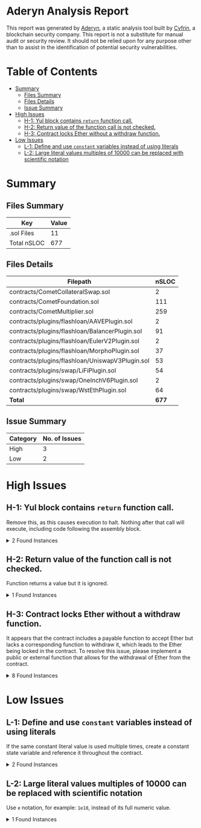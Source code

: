 # Aderyn Analysis Report

This report was generated by [Aderyn](https://github.com/Cyfrin/aderyn), a static analysis tool built by [Cyfrin](https://cyfrin.io), a blockchain security company. This report is not a substitute for manual audit or security review. It should not be relied upon for any purpose other than to assist in the identification of potential security vulnerabilities.

# Table of Contents

- [Summary](#summary)
  - [Files Summary](#files-summary)
  - [Files Details](#files-details)
  - [Issue Summary](#issue-summary)
- [High Issues](#high-issues)
  - [H-1: Yul block contains `return` function call.](#h-1-yul-block-contains-return-function-call)
  - [H-2: Return value of the function call is not checked.](#h-2-return-value-of-the-function-call-is-not-checked)
  - [H-3: Contract locks Ether without a withdraw function.](#h-3-contract-locks-ether-without-a-withdraw-function)
- [Low Issues](#low-issues)
  - [L-1: Define and use `constant` variables instead of using literals](#l-1-define-and-use-constant-variables-instead-of-using-literals)
  - [L-2: Large literal values multiples of 10000 can be replaced with scientific notation](#l-2-large-literal-values-multiples-of-10000-can-be-replaced-with-scientific-notation)

# Summary

## Files Summary

| Key         | Value |
| ----------- | ----- |
| .sol Files  | 11    |
| Total nSLOC | 677   |

## Files Details

| Filepath                                        | nSLOC   |
| ----------------------------------------------- | ------- |
| contracts/CometCollateralSwap.sol               | 2       |
| contracts/CometFoundation.sol                   | 111     |
| contracts/CometMultiplier.sol                   | 259     |
| contracts/plugins/flashloan/AAVEPlugin.sol      | 2       |
| contracts/plugins/flashloan/BalancerPlugin.sol  | 91      |
| contracts/plugins/flashloan/EulerV2Plugin.sol   | 2       |
| contracts/plugins/flashloan/MorphoPlugin.sol    | 37      |
| contracts/plugins/flashloan/UniswapV3Plugin.sol | 53      |
| contracts/plugins/swap/LiFiPlugin.sol           | 54      |
| contracts/plugins/swap/OneInchV6Plugin.sol      | 2       |
| contracts/plugins/swap/WstEthPlugin.sol         | 64      |
| **Total**                                       | **677** |

## Issue Summary

| Category | No. of Issues |
| -------- | ------------- |
| High     | 3             |
| Low      | 2             |

# High Issues

## H-1: Yul block contains `return` function call.

Remove this, as this causes execution to halt. Nothing after that call will execute, including code following the assembly block.

<details><summary>2 Found Instances</summary>

- Found in contracts/CometCollateralSwap.sol [Line: 124](contracts/CometCollateralSwap.sol#L124)

  ```solidity
              return(0x00, 0x20)
  ```

- Found in contracts/CometMultiplier.sol [Line: 71](contracts/CometMultiplier.sol#L71)

  ```solidity
              return(0x00, 0x20)
  ```

</details>

## H-2: Return value of the function call is not checked.

Function returns a value but it is ignored.

<details><summary>1 Found Instances</summary>

- Found in contracts/CometCollateralSwap.sol [Line: 114](contracts/CometCollateralSwap.sol#L114)

  ```solidity
          _swap(swapPlugin, fromAsset, data.asset, fromAmount, repayAmount, data.swapData);
  ```

</details>

## H-3: Contract locks Ether without a withdraw function.

It appears that the contract includes a payable function to accept Ether but lacks a corresponding function to withdraw it, which leads to the Ether being locked in the contract. To resolve this issue, please implement a public or external function that allows for the withdrawal of Ether from the contract.

<details><summary>8 Found Instances</summary>

- Found in contracts/CometCollateralSwap.sol [Line: 56](contracts/CometCollateralSwap.sol#L56)

  ```solidity
  contract CometCollateralSwap is CometFoundation, ICometCollateralSwap {
  ```

- Found in contracts/CometFoundation.sol [Line: 19](contracts/CometFoundation.sol#L19)

  ```solidity
  contract CometFoundation is ICometFoundation {
  ```

- Found in contracts/CometMultiplier.sol [Line: 26](contracts/CometMultiplier.sol#L26)

  ```solidity
  contract CometMultiplier is CometFoundation, ReentrancyGuard, ICometMultiplier {
  ```

- Found in contracts/plugins/flashloan/AAVEPlugin.sol [Line: 18](contracts/plugins/flashloan/AAVEPlugin.sol#L18)

  ```solidity
  contract AAVEPlugin is ICometFlashLoanPlugin {
  ```

- Found in contracts/plugins/flashloan/BalancerPlugin.sol [Line: 17](contracts/plugins/flashloan/BalancerPlugin.sol#L17)

  ```solidity
  contract BalancerPlugin is IFlashLoanRecipient, ICometFlashLoanPlugin {
  ```

- Found in contracts/plugins/flashloan/EulerV2Plugin.sol [Line: 17](contracts/plugins/flashloan/EulerV2Plugin.sol#L17)

  ```solidity
  contract EulerV2Plugin is ICometFlashLoanPlugin {
  ```

- Found in contracts/plugins/flashloan/MorphoPlugin.sol [Line: 16](contracts/plugins/flashloan/MorphoPlugin.sol#L16)

  ```solidity
  contract MorphoPlugin is ICometFlashLoanPlugin {
  ```

- Found in contracts/plugins/flashloan/UniswapV3Plugin.sol [Line: 16](contracts/plugins/flashloan/UniswapV3Plugin.sol#L16)

  ```solidity
  contract UniswapV3Plugin is ICometFlashLoanPlugin {
  ```

</details>

# Low Issues

## L-1: Define and use `constant` variables instead of using literals

If the same constant literal value is used multiple times, create a constant state variable and reference it throughout the contract.

<details><summary>2 Found Instances</summary>

- Found in contracts/CometMultiplier.sol [Line: 306](contracts/CometMultiplier.sol#L306)

  ```solidity
              Math.mulDiv(collateralAmount, price, 10 ** AggregatorV3Interface(info.priceFeed).decimals()),
  ```

- Found in contracts/CometMultiplier.sol [Line: 341](contracts/CometMultiplier.sol#L341)

  ```solidity
          return 10 ** AggregatorV3Interface(priceFeed).decimals() * scale;
  ```

</details>

## L-2: Large literal values multiples of 10000 can be replaced with scientific notation

Use `e` notation, for example: `1e18`, instead of its full numeric value.

<details><summary>1 Found Instances</summary>

- Found in contracts/CometFoundation.sol [Line: 22](contracts/CometFoundation.sol#L22)

  ```solidity
      uint16 public constant PRECEISION = 10_000;
  ```

</details>
